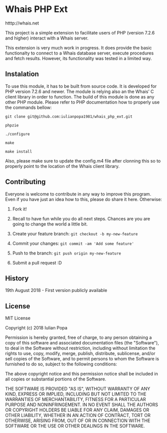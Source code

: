 # Whais PHP Ext

htttp://whais.net 

This project is a simple extension to facilitate users of PHP (version 7.2.6 and higher) interact with a Whais server. 

This extension is very much work in progress. It does provide the basic functionalty to connect to a Whais database server, execute procedures and fetch results. However, its functionality was tested in a limited way. 

## Instalation

To use this module, it has to be built from source code. It is developed for PHP version 7.2.6 and newer. The module is relying also an the Whais’ C client library in order to function. The build of this module is done as any other PHP module. Please refer to PHP documentation how to properly use the commands bellow: 

```
git clone git@github.com:iulianpopa1981/whais_php_ext.git 

phpzie 

./configure 

make 

make install 
```

Also, please make sure to update the config.m4 file after clonning this so to properly point to the location of the Whais client library.


## Contributing

Everyone is welcome to contribute in any way to improve this program. Even if you have just an idea how to this, please do share it here.  Otherwise:  

1. Fork it!  

2. Recall to have fun while you do all next steps. Chances are you are going to change the world a little bit.

3. Create your feature branch: `git checkout -b my-new-feature`  

4. Commit your changes: `git commit -am 'Add some feature'`  

5. Push to the branch: `git push origin my-new-feature` 

6. Submit a pull request :D 


## History

19th August 2018 - First version publicly available 

## License
MIT License

Copyright (c) 2018 Iulian Popa

Permission is hereby granted, free of charge, to any person obtaining a copy
of this software and associated documentation files (the "Software"), to deal
in the Software without restriction, including without limitation the rights
to use, copy, modify, merge, publish, distribute, sublicense, and/or sell
copies of the Software, and to permit persons to whom the Software is
furnished to do so, subject to the following conditions:

The above copyright notice and this permission notice shall be included in all
copies or substantial portions of the Software.

THE SOFTWARE IS PROVIDED "AS IS", WITHOUT WARRANTY OF ANY KIND, EXPRESS OR
IMPLIED, INCLUDING BUT NOT LIMITED TO THE WARRANTIES OF MERCHANTABILITY,
FITNESS FOR A PARTICULAR PURPOSE AND NONINFRINGEMENT. IN NO EVENT SHALL THE
AUTHORS OR COPYRIGHT HOLDERS BE LIABLE FOR ANY CLAIM, DAMAGES OR OTHER
LIABILITY, WHETHER IN AN ACTION OF CONTRACT, TORT OR OTHERWISE, ARISING FROM,
OUT OF OR IN CONNECTION WITH THE SOFTWARE OR THE USE OR OTHER DEALINGS IN THE
SOFTWARE.
